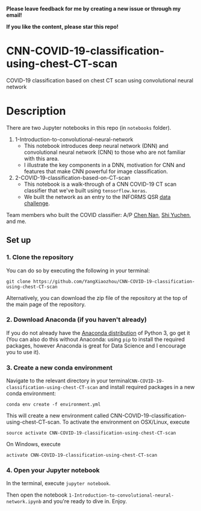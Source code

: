**Please leave feedback for me by creating a new issue or through my email!**

**If you like the content, please star this repo!**

# CNN-COVID-19-classification-using-chest-CT-scan
COVID-19 classification based on chest CT scan using convolutional neural network

# Description
There are two Jupyter notebooks in this repo (in `notebooks` folder). 

1. 1-Introduction-to-convolutional-neural-network
    - This notebook introduces deep neural network (DNN) and convolutional neural network (CNN) to those who are not familiar with this area.
    - I illustrate the key components in a DNN, motivation for CNN and features that make CNN powerful for image classification.
2.  2-COVID-19-classification-based-on-CT-scan
    - This notebook is a walk-through of a CNN COVID-19 CT scan classifier that we've built using `tensorflow.keras`.
    - We built the network as an entry to the INFORMS QSR [data challenge](https://connect.informs.org/HigherLogic/System/DownloadDocumentFile.ashx?DocumentFileKey=f404f7b8-fcd6-75d5-f7a7-d262eab132e7).

Team members who built the COVID classifier: A/P [Chen Nan](https://www.eng.nus.edu.sg/isem/staff/chen-nan/), [Shi Yuchen](https://www.linkedin.com/in/yuchen-shi-2830ba158/?originalSubdomain=sg), and me. 

## Set up

### 1. Clone the repository

You can do so by executing the following in your terminal:

```
git clone https://github.com/YangXiaozhou/CNN-COVID-19-classification-using-chest-CT-scan
```

Alternatively, you can download the zip file of the repository at the top of the main page of the repository. 

### 2. Download Anaconda (if you haven't already)

If you do not already have the [Anaconda distribution](https://www.anaconda.com/download/) of Python 3, go get it (You can also do this without Anaconda: using `pip` to install the required packages, however Anaconda is great for Data Science and I encourage you to use it).

### 3. Create a new conda environment

Navigate to the relevant directory in your terminal`CNN-COVID-19-classification-using-chest-CT-scan` and install required packages in a new conda environment:

```
conda env create -f environment.yml
```

This will create a new environment called CNN-COVID-19-classification-using-chest-CT-scan. To activate the environment on OSX/Linux, execute

```
source activate CNN-COVID-19-classification-using-chest-CT-scan
```
On Windows, execute

```
activate CNN-COVID-19-classification-using-chest-CT-scan
```


### 4. Open your Jupyter notebook

In the terminal, execute `jupyter notebook`.

Then open the notebook `1-Introduction-to-convolutional-neural-network.ipynb` and you're ready to dive in. Enjoy.


